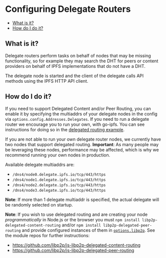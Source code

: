 # Configuring Delegate Routers <!-- omit in toc -->

- [What is it?](#what-is-it)
- [How do I do it?](#how-do-i-do-it)

## What is it?

Delegate routers perform tasks on behalf of nodes that may be missing functionality, so for example they may search the DHT for peers or content providers on behalf of IPFS implementations that do not have a DHT.

The delegate node is started and the client of the delegate calls API methods using the IPFS HTTP API client.

## How do I do it?

If you need to support Delegated Content and/or Peer Routing, you can enable it by specifying the multiaddrs of your delegate nodes in the config via `options.config.Addresses.Delegates`. If you need to run a delegate router we encourage you to run your own, with go-ipfs. You can see instructions for doing so in the [delegated routing example](https://github.com/libp2p/js-libp2p/tree/master/examples/delegated-routing).

If you are not able to run your own delegate router nodes, we currently have two nodes that support delegated routing. **Important**: As many people may be leveraging these nodes, performance may be affected, which is why we recommend running your own nodes in production.

Available delegate multiaddrs are:

- `/dns4/node0.delegate.ipfs.io/tcp/443/https`
- `/dns4/node1.delegate.ipfs.io/tcp/443/https`
- `/dns4/node2.delegate.ipfs.io/tcp/443/https`
- `/dns4/node3.delegate.ipfs.io/tcp/443/https`

**Note**: If more than 1 delegate multiaddr is specified, the actual delegate will be randomly selected on startup.

**Note**: If you wish to use delegated routing and are creating your node _programmatically_ in Node.js or the browser you must `npm install libp2p-delegated-content-routing` and/or `npm install libp2p-delegated-peer-routing` and provide configured instances of them in [`options.libp2p`](./MODULE.md#optionslibp2p). See the module repos for further instructions:

- https://github.com/libp2p/js-libp2p-delegated-content-routing
- https://github.com/libp2p/js-libp2p-delegated-peer-routing
